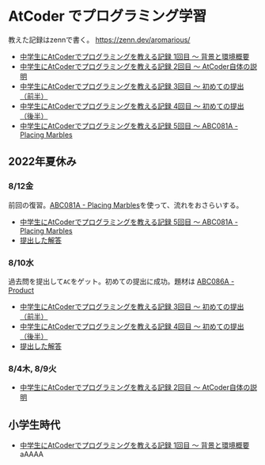 # AtCoder でプログラミング学習

教えた記録はzennで書く。
https://zenn.dev/aromarious/

- [中学生にAtCoderでプログラミングを教える記録 1回目 〜 背景と環境概要](https://zenn.dev/aromarious/articles/enjoy-atcoder-01)
- [中学生にAtCoderでプログラミングを教える記録 2回目 〜 AtCoder自体の説明](https://zenn.dev/aromarious/articles/enjoy-atcoder-02)
- [中学生にAtCoderでプログラミングを教える記録 3回目 〜 初めての提出（前半）](https://zenn.dev/aromarious/articles/enjoy-atcoder-03)
- [中学生にAtCoderでプログラミングを教える記録 4回目 〜 初めての提出（後半）](https://zenn.dev/aromarious/articles/enjoy-atcoder-04) 
- [中学生にAtCoderでプログラミングを教える記録 5回目 〜 ABC081A  - Placing Marbles](https://zenn.dev/aromarious/articles/enjoy-atcoder-05) 

## 2022年夏休み
### 8/12金
前回の復習。[ABC081A - Placing Marbles](https://atcoder.jp/contests/abs/tasks/abc081_a?lang=ja)を使って、流れをおさらいする。
- [中学生にAtCoderでプログラミングを教える記録 5回目 〜 ABC081A  - Placing Marbles](https://zenn.dev/aromarious/articles/enjoy-atcoder-05) 
- [提出した解答](/abc081/a/)

### 8/10水
過去問を提出して`AC`をゲット。初めての提出に成功。題材は [ABC086A - Product](https://atcoder.jp/contests/abc086/tasks/abc086_a)
- [中学生にAtCoderでプログラミングを教える記録 3回目 〜 初めての提出（前半）](https://zenn.dev/aromarious/articles/enjoy-atcoder-03)
- [中学生にAtCoderでプログラミングを教える記録 4回目 〜 初めての提出（後半）](https://zenn.dev/aromarious/articles/enjoy-atcoder-04) 
- [提出した解答](/abc086/a/)

### 8/4木, 8/9火
- [中学生にAtCoderでプログラミングを教える記録 2回目 〜 AtCoder自体の説明](https://zenn.dev/aromarious/articles/enjoy-atcoder-02)

## 小学生時代 
- [中学生にAtCoderでプログラミングを教える記録 1回目 〜 背景と環境概要](https://zenn.dev/aromarious/articles/enjoy-atcoder-01)
aAAAA